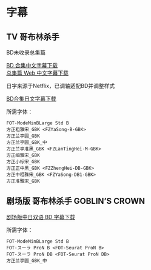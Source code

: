 # 字幕

## TV 哥布林杀手

BD未收录总集篇

[BD 合集中文字幕下载](https://github.com/Nekomoekissaten-SUB/Nekomoekissaten-Storage/releases/download/subtitles_pkg/Goblin-Slayer_BD_zho.7z)  
[总集篇 Web 中文字幕下载](https://github.com/Nekomoekissaten-SUB/Nekomoekissaten-Storage/releases/download/subtitles_pkg/Goblin-Slayer_10.5_Web_zho.7z)

日字来源于Netflix，已调轴适配BD并调整样式

[BD合集日文字幕下载](https://github.com/Nekomoekissaten-SUB/Nekomoekissaten-Storage/releases/download/subtitle_jpn/Goblin-Slayer_jpn_NFLX_BD.7z)

所需字体：
```
FOT-ModeMinBLarge Std B
方正粗雅宋_GBK <FZYaSong-B-GBK>
方正兰亭圆_GBK
方正兰亭圆_GBK_中
方正兰亭准黑_GBK <FZLanTingHei-M-GBK>
方正细雅宋_GBK
方正小标宋_GBK
方正正中黑_GBK <FZZhengHei-DB-GBK>
方正中粗雅宋_GBK <FZYaSong-DB1-GBK>
方正准雅宋_GBK
```

## 剧场版 哥布林杀手 GOBLIN’S CROWN

[剧场版中日双语 BD 字幕下载](https://github.com/Nekomoekissaten-SUB/Nekomoekissaten-Storage/releases/download/subtitles_pkg/Goblin-Slayer_Movie_BD_JPCH.7z)

所需字体：
```
FOT-ModeMinBLarge Std B
FOT-スーラ ProN B <FOT-Seurat ProN B>
FOT-スーラ ProN DB <FOT-Seurat ProN DB>
方正兰亭圆_GBK_中
```